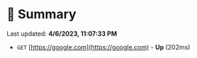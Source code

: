# 📖 Summary
Last updated: **4/6/2023, 11:07:33 PM**

- `GET` [https://google.com](https://google.com) - **Up** (202ms)
